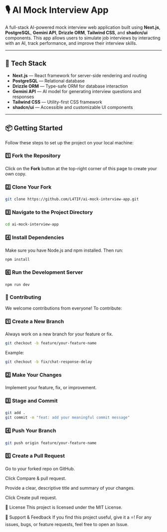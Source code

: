 # 🎙️ AI Mock Interview App

A full-stack AI-powered mock interview web application built using **Next.js**, **PostgreSQL**, **Gemini API**, **Drizzle ORM**, **Tailwind CSS**, and **shadcn/ui** components. This app allows users to simulate job interviews by interacting with an AI, track performance, and improve their interview skills.

---

## 🚀 Tech Stack

- **Next.js** — React framework for server-side rendering and routing  
- **PostgreSQL** — Relational database  
- **Drizzle ORM** — Type-safe ORM for database interaction  
- **Gemini API** — AI model for generating interview questions and responses  
- **Tailwind CSS** — Utility-first CSS framework  
- **shadcn/ui** — Accessible and customizable UI components  

---

## 📦 Getting Started

Follow these steps to set up the project on your local machine:

### 1️⃣ Fork the Repository

Click on the **Fork** button at the top-right corner of this page to create your own copy.

### 2️⃣ Clone Your Fork

```bash
git clone https://github.com/L4TIF/ai-mock-interview-app.git
```

### 3️⃣ Navigate to the Project Directory

```bash
cd ai-mock-interview-app
```

### 4️⃣ Install Dependencies
Make sure you have Node.js and npm installed. Then run:

```bash
npm install
```

### 6️⃣ Run the Development Server

```bash
npm run dev
```

### 🌱 Contributing
We welcome contributions from everyone! To contribute:

### 1️⃣ Create a New Branch
Always work on a new branch for your feature or fix.

```bash
git checkout -b feature/your-feature-name
```
Example:

```bash
git checkout -b fix/chat-response-delay
```

### 2️⃣ Make Your Changes
Implement your feature, fix, or improvement.

### 3️⃣ Stage and Commit

```bash
git add .
git commit -m "feat: add your meaningful commit message"
```

### 4️⃣ Push Your Branch

```bash
git push origin feature/your-feature-name
```

### 5️⃣ Create a Pull Request
Go to your forked repo on GitHub.

Click Compare & pull request.

Provide a clear, descriptive title and summary of your changes.

Click Create pull request.

📃 License
This project is licensed under the MIT License.

📢 Support & Feedback
If you find this project useful, give it a ⭐️!
For any issues, bugs, or feature requests, feel free to open an Issue.


